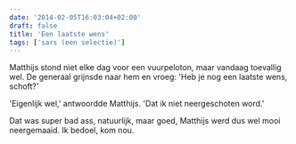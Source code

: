 ```yaml
---
date: '2014-02-05T16:03:04+02:00'
draft: false
title: 'Een laatste wens'
tags: ['sars (een selectie)']
---
```


Matthijs stond niet elke dag voor een vuurpeloton, maar vandaag toevallig wel. De generaal grijnsde naar hem en vroeg: 'Heb je nog een laatste wens, schoft?' 

'Eigenlijk wel,' antwoordde Matthijs. 'Dat ik niet neergeschoten word.' 

Dat was super bad ass, natuurlijk, maar goed, Matthijs werd dus wel mooi neergemaaid. Ik bedoel, kom nou. 